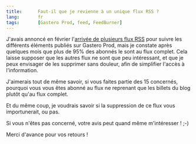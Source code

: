 ```yaml
---
title:      Faut-il que je revienne à un unique flux RSS ?
lang:       fr
tags:       [Gastero Prod, feed, FeedBurner]
---
```


J'avais annoncé en février l'[arrivée de plusieurs flux RSS](/2008/02/avis-de-turbulences-dans-les-flux-rss-de-gastero-prod.html) pour suivre les différents éléments publiés sur Gastero Prod, mais je constate après quelques mois que plus de 95% des abonnés le sont au flux complet. Cela laisse supposer que les autres flux ne sont que peu intéressant, et que je peux envisager de les supprimer sans douleur, afin de simplifier l'accès à l'information.

J'aimerais tout de même savoir, si vous faites partie des 15 concernés, pourquoi vous vous êtes abonné au flux ne reprenant que les billets du blog plutôt qu'au flux complet.

Et du même coup, je voudrais savoir si la suppression de ce flux vous importunerait, ou pas.

Si vous n'êtes pas concerné, votre avis peut quand même m'intéresser ! ;-)

Merci d'avance pour vos retours !
